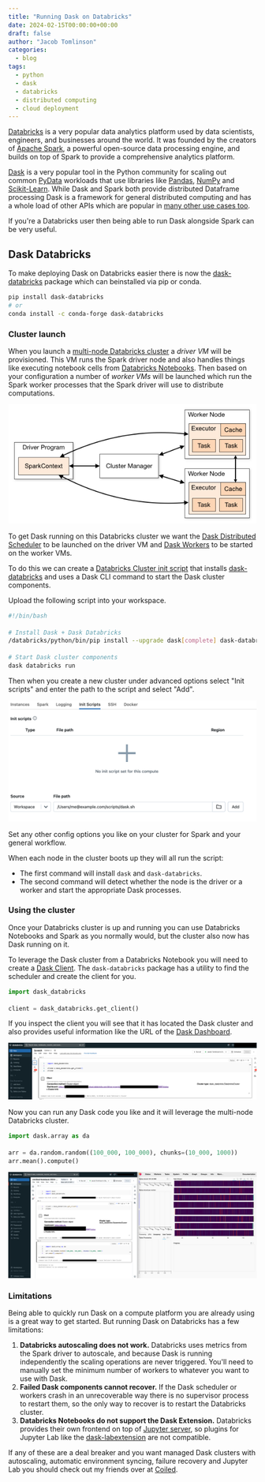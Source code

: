 ```yaml
---
title: "Running Dask on Databricks"
date: 2024-02-15T00:00:00+00:00
draft: false
author: "Jacob Tomlinson"
categories:
  - blog
tags:
  - python
  - dask
  - databricks
  - distributed computing
  - cloud deployment
---
```


[Databricks](https://www.databricks.com/) is a very popular data analytics platform used by data scientists, engineers, and businesses around the world. It was founded by the creators of [Apache Spark](https://spark.apache.org/), a powerful open-source data processing engine, and builds on top of Spark to provide a comprehensive analytics platform.

[Dask](https://dask.org/) is a very popular tool in the Python community for scaling out common [PyData](https://pydata.org/) workloads that use libraries like [Pandas](https://pandas.pydata.org/), [NumPy](https://numpy.org/) and [Scikit-Learn](https://scikit-learn.org/stable/). While Dask and Spark both provide distributed Dataframe processing Dask is a framework for general distributed computing and has a whole load of other APIs which are popular in [many other use cases too](https://docs.dask.org/en/stable/why.html).

If you're a Databricks user then being able to run Dask alongside Spark can be very useful.

## Dask Databricks

To make deploying Dask on Databricks easier there is now the [dask-databricks](https://github.com/dask-contrib/dask-databricks) package which can beinstalled via pip or conda.

```bash
pip install dask-databricks
# or
conda install -c conda-forge dask-databricks
```

### Cluster launch

When you launch a [multi-node Databricks cluster](https://docs.databricks.com/en/compute/cluster-config-best-practices.html#cluster-mode) a _driver VM_ will be provisioned. This VM runs the Spark driver node and also handles things like executing notebook cells from [Databricks Notebooks](https://docs.databricks.com/en/notebooks/index.html). Then based on your configuration a number of _worker VMs_ will be launched which run the Spark worker processes that the Spark driver will use to distribute computations.

![](./spark-cluster-overview.png "Spark Cluster Components. Source: https://spark.apache.org")

To get Dask running on this Databricks cluster we want the [Dask Distributed Scheduler](https://distributed.dask.org/en/stable/scheduling-state.html) to be launched on the driver VM and [Dask Workers](https://distributed.dask.org/en/stable/worker.html) to be started on the worker VMs.

To do this we can create a [Databricks Cluster init script](https://docs.databricks.com/en/init-scripts/index.html) that installs [dask-databricks](https://github.com/dask-contrib/dask-databricks) and uses a Dask CLI command to start the Dask cluster components.

Upload the following script into your workspace.

```bash
#!/bin/bash

# Install Dask + Dask Databricks
/databricks/python/bin/pip install --upgrade dask[complete] dask-databricks

# Start Dask cluster components
dask databricks run
```

Then when you create a new cluster under advanced options select "Init scripts" and enter the path to the script and select "Add".

![Screenshot of the init script configuration form](./init-script.png)

Set any other config options you like on your cluster for Spark and your general workflow.

When each node in the cluster boots up they will all run the script: 
- The first command will install `dask` and `dask-databricks`. 
- The second command will detect whether the node is the driver or a worker and start the appropriate Dask processes.

### Using the cluster

Once your Databricks cluster is up and running you can use Databricks Notebooks and Spark as you normally would, but the cluster also now has Dask running on it.

To leverage the Dask cluster from a Databricks Notebook you will need to create a [Dask Client](https://distributed.dask.org/en/latest/client.html). The `dask-databricks` package has a utility to find the scheduler and create the client for you.

```python
import dask_databricks

client = dask_databricks.get_client()
```

If you inspect the client you will see that it has located the Dask cluster and also provides useful information like the URL of the [Dask Dashboard](https://docs.dask.org/en/latest/dashboard.html).

![Screenshot of a Databricks Notebook creating a Dask client](./client.png)

Now you can run any Dask code you like and it will leverage the multi-node Databricks cluster.

```python
import dask.array as da

arr = da.random.random((100_000, 100_000), chunks=(10_000, 1000))
arr.mean().compute()
```

![Screenshot of a Databricks notebook running the above code example with the Dask dashboard open next to it showing the resulting distributed computation](./array-example.png)

### Limitations

Being able to quickly run Dask on a compute platform you are already using is a great way to get started. But running Dask on Databricks has a few limitations:

1. **Databricks autoscaling does not work.** Databricks uses metrics from the Spark driver to autoscale, and because Dask is running independently the scaling operations are never triggered. You'll need to manually set the minimum number of workers to whatever you want to use with Dask.
2. **Failed Dask components cannot recover.** If the Dask scheduler or workers crash in an unrecoverable way there is no supervisor process to restart them, so the only way to recover is to restart the Databricks cluster.
3. **Databricks Notebooks do not support the Dask Extension.** Databricks provides their own frontend on top of [Jupyter server](https://jupyter.org/), so plugins for Jupyter Lab like the [dask-labextension](https://github.com/dask/dask-labextension) are not compatible.

If any of these are a deal breaker and you want managed Dask clusters with autoscaling, automatic environment syncing, failure recovery and Jupyter Lab you should check out my friends over at [Coiled](https://www.coiled.io/).
